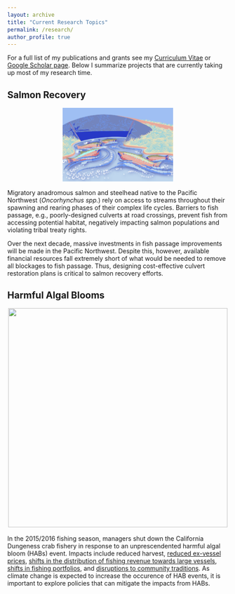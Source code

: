 ```yaml
---
layout: archive
title: "Current Research Topics"
permalink: /research/
author_profile: true
---
```


For a full list of my publications and grants see my [Curriculum Vitae](/files/Jardine_CV.pdf) or [Google Scholar page](https://scholar.google.com/citations?user=h4BCQ3oAAAAJ&hl=en&oi=ao). Below I summarize projects that are currently taking up most of my research time. 

## Salmon Recovery


<p align="center">
  <img width="50%" height="50%" src="/images/Custom.png">
</p>

Migratory anadromous salmon and steelhead native to the Pacific Northwest (*Oncorhynchus spp.*) rely on access to streams throughout their spawning and rearing phases of their complex life cycles. Barriers to fish passage, e.g., poorly-designed culverts at road crossings, prevent fish from accessing potential habitat, negatively impacting salmon populations and violating tribal treaty rights. 

Over the next decade, massive investments in fish passage improvements will be made in the Pacific Northwest. Despite this, however, available financial resources fall extremely short of what would be needed to remove all blockages to fish passage. Thus, designing cost-effective culvert restoration plans is critical to salmon recovery efforts.



## Harmful Algal Blooms


<p align="center">
  <img width="500" height="500" src="/images/habs.jpg">
</p>


In the 2015/2016 fishing season, managers shut down the California Dungeness crab fishery in response to an unprescendented harmful algal bloom (HABs) event. Impacts include reduced harvest, [reduced ex-vessel prices](https://www.journals.uchicago.edu/doi/abs/10.1086/707643), [shifts in the distribution of fishing revenue towards large vessels](https://www.sciencedirect.com/science/article/abs/pii/S0921800919312935), [shifts in fishing portfolios](https://www.pnas.org/content/118/2/e2014379117), and [disruptions to community traditions](https://www.sciencedirect.com/science/article/pii/S1568988320300792). As climate change is expected to increase the occurence of HAB events, it is important to explore policies that can mitigate the impacts from HABs.







